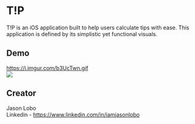 # T!P
T!P is an iOS application built to help users calculate tips with ease. This application is defined by its simplistic yet functional visuals.

## Demo
https://i.imgur.com/b3UcTwn.gif<br>
<img src="https://i.imgur.com/b3UcTwn.gif">

## Creator
Jason Lobo <br> Linkedin - https://www.linkedin.com/in/iamjasonlobo




